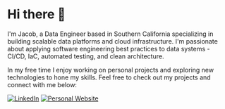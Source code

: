 # Hi there 👋

I'm Jacob, a Data Engineer based in Southern California specializing in building scalable data platforms and cloud infrastructure. I'm passionate about applying software engineering best practices to data systems - CI/CD, IaC, automated testing, and clean architecture.

In my free time I enjoy working on personal projects and exploring new technologies to hone my skills. Feel free to check out my projects and connect with me below:

[![LinkedIn](https://img.shields.io/badge/-LinkedIn-0077B5?style=for-the-badge&logo=linkedin&logoColor=white)](https://www.linkedin.com/in/jacobyablonski/)
[![Personal Website](https://img.shields.io/badge/-Website-000000?style=for-the-badge&logo=About.me&logoColor=white)](https://jyablonski.dev)
